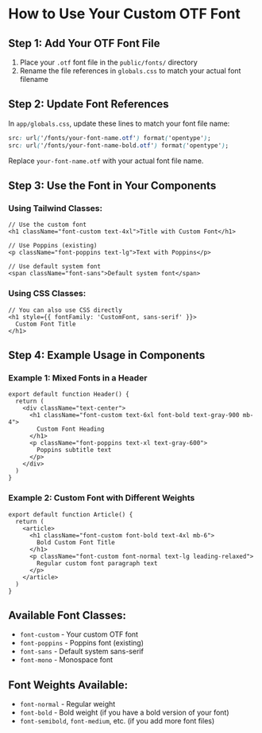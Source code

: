 # How to Use Your Custom OTF Font

## Step 1: Add Your OTF Font File
1. Place your `.otf` font file in the `public/fonts/` directory
2. Rename the file references in `globals.css` to match your actual font filename

## Step 2: Update Font References
In `app/globals.css`, update these lines to match your font file name:
```css
src: url('/fonts/your-font-name.otf') format('opentype');
src: url('/fonts/your-font-name-bold.otf') format('opentype');
```

Replace `your-font-name.otf` with your actual font file name.

## Step 3: Use the Font in Your Components

### Using Tailwind Classes:
```tsx
// Use the custom font
<h1 className="font-custom text-4xl">Title with Custom Font</h1>

// Use Poppins (existing)
<p className="font-poppins text-lg">Text with Poppins</p>

// Use default system font
<span className="font-sans">Default system font</span>
```

### Using CSS Classes:
```tsx
// You can also use CSS directly
<h1 style={{ fontFamily: 'CustomFont, sans-serif' }}>
  Custom Font Title
</h1>
```

## Step 4: Example Usage in Components

### Example 1: Mixed Fonts in a Header
```tsx
export default function Header() {
  return (
    <div className="text-center">
      <h1 className="font-custom text-6xl font-bold text-gray-900 mb-4">
        Custom Font Heading
      </h1>
      <p className="font-poppins text-xl text-gray-600">
        Poppins subtitle text
      </p>
    </div>
  )
}
```

### Example 2: Custom Font with Different Weights
```tsx
export default function Article() {
  return (
    <article>
      <h1 className="font-custom font-bold text-4xl mb-6">
        Bold Custom Font Title
      </h1>
      <p className="font-custom font-normal text-lg leading-relaxed">
        Regular custom font paragraph text
      </p>
    </article>
  )
}
```

## Available Font Classes:
- `font-custom` - Your custom OTF font
- `font-poppins` - Poppins font (existing)
- `font-sans` - Default system sans-serif
- `font-mono` - Monospace font

## Font Weights Available:
- `font-normal` - Regular weight
- `font-bold` - Bold weight (if you have a bold version of your font)
- `font-semibold`, `font-medium`, etc. (if you add more font files)